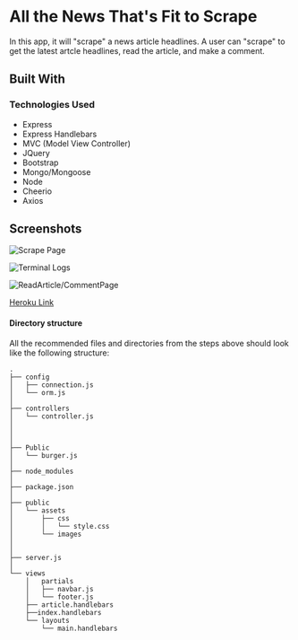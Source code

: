 # All the News That's Fit to Scrape
In this app, it will "scrape" a news article headlines.  A user can "scrape" to get the latest artcle headlines, read the article, and make a comment.

## Built With

### Technologies Used
- Express
- Express Handlebars
- MVC (Model View Controller)
- JQuery
- Bootstrap
- Mongo/Mongoose
- Node
- Cheerio
- Axios




## Screenshots


![Scrape Page](https://github.com/KATHERINERSL/The-News-Scraper/blob/master/public/img/scrape%20page.PNG)

![Terminal Logs](https://github.com/KATHERINERSL/The-News-Scraper/blob/master/public/img/terminal%20log.PNG)

![ReadArticle/CommentPage](https://github.com/KATHERINERSL/The-News-Scraper/blob/master/public/img/read%20article.PNG)

[Heroku Link](https://sheltered-depths-61329.herokuapp.com/)

#### Directory structure

All the recommended files and directories from the steps above should look like the following structure:

```
.
├── config
│   ├── connection.js
│   └── orm.js
│ 
├── controllers
│   └── controller.js
│
│  
│
├── Public
│   └── burger.js
│ 
├── node_modules
│ 
├── package.json
│
├── public
│   └── assets
│       ├── css
│       │   └── style.css
│       └── images     
│   
│
├── server.js
│
└── views
    │   partials
    │   ├── navbar.js
    │   └── footer.js
    ├── article.handlebars
    ├──index.handlebars  
    └── layouts
        └── main.handlebars
```